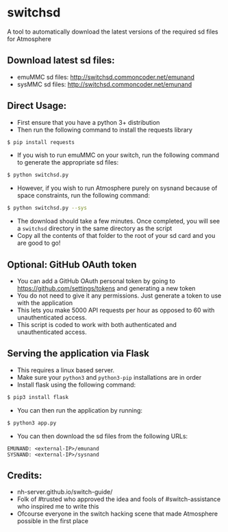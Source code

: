 # switchsd
A tool to automatically download the latest versions of the required sd files for Atmosphere

## Download latest sd files:
- emuMMC sd files: http://switchsd.commoncoder.net/emunand
- sysMMC sd files: http://switchsd.commoncoder.net/emunand

## Direct Usage:

- First ensure that you have a python 3+ distribution
- Then run the following command to install the requests library
```bash
$ pip install requests
```
- If you wish to run emuMMC on your switch, run the following command to generate the appropriate sd files:
```bash
$ python switchsd.py
```
- However, if you wish to run Atmosphere purely on sysnand because of space constraints, run the following command:
```bash
$ python switchsd.py --sys
```
- The download should take a few minutes. Once completed, you will see a `switchsd` directory in the same directory as the script
- Copy all the contents of that folder to the root of your sd card and you are good to go!

## Optional: GitHub OAuth token

- You can add a GitHub OAuth personal token by going to https://github.com/settings/tokens and generating a new token
- You do not need to give it any permissions. Just generate a token to use with the application
- This lets you make 5000 API requests per hour as opposed to 60 with unauthenticated access. 
- This script is coded to work with both authenticated and unauthenticated access.

## Serving the application via Flask

- This requires a linux based server. 
- Make sure your `python3` and `python3-pip` installations are in order
- Install flask using the following command:
```bash
$ pip3 install flask
```
- You can then run the application by running:
```bash
$ python3 app.py
```
- You can then download the sd files from the following URLs:
```
EMUNAND: <external-IP>/emunand
SYSNAND: <external-IP>/sysnand
```


## Credits:

- nh-server.github.io/switch-guide/
- Folk of #trusted who approved the idea and fools of #switch-assistance who inspired me to write this
- Ofcourse everyone in the switch hacking scene that made Atmosphere possible in the first place
